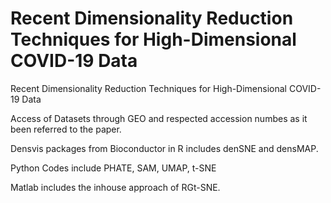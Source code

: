 # Recent Dimensionality Reduction Techniques for High-Dimensional COVID-19 Data

Recent Dimensionality Reduction Techniques for High-Dimensional COVID-19 Data



Access of Datasets through GEO and respected accession numbes as it been referred to the paper.

Densvis packages from Bioconductor in R includes denSNE and densMAP.

Python Codes include PHATE, SAM, UMAP, t-SNE

Matlab includes the inhouse approach of RGt-SNE.
